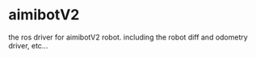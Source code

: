 # aimibotV2
the ros driver for aimibotV2 robot. including the robot diff and odometry driver, etc...
